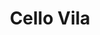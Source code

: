 ---
layout: info
type: Standard
title: Cello Vila
section: supermarket
logo: placeholder
ratings:
phone: "22797"
email:
address:
description: Located Tebakor a French supermarket with some unique products at affordable prices.
---